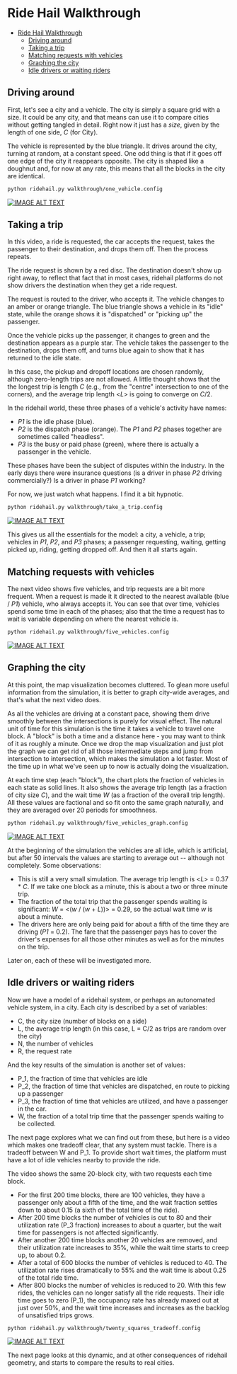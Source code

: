 # Ride Hail Walkthrough

- [Ride Hail Walkthrough](#ride-hail-walkthrough)
  - [Driving around](#driving-around)
  - [Taking a trip](#taking-a-trip)
  - [Matching requests with vehicles](#matching-requests-with-vehicles)
  - [Graphing the city](#graphing-the-city)
  - [Idle drivers or waiting riders](#idle-drivers-or-waiting-riders)

## Driving around

First, let's see a city and a vehicle. The city is simply a square grid with a size. It could be any city, and that means can use it to compare cities without getting tangled in detail. Right now it just has a *size*, given by the length of one side, _C_ (for City).

The vehicle is represented by the blue triangle. It drives around the city, turning at random, at a constant speed. One odd thing is that if it goes off one edge of the city it reappears opposite. The city is shaped like a doughnut and, for now at any rate, this means that all the blocks in the city are identical.

```bash
python ridehail.py walkthrough/one_vehicle.config
```

[![IMAGE ALT TEXT](http://img.youtube.com/vi/3fOJkNjOK2M/0.jpg)](http://www.youtube.com/watch?v=3fOJkNjOK2M "One vehicle animation")

## Taking a trip

In this video, a ride is requested, the car accepts the request, takes the passenger to their destination, and drops them off. Then the process repeats.

The ride request is shown by a red disc. The destination doesn't show up right away, to reflect that fact that in most cases, ridehail platforms do not show drivers the destination when they get a ride request.

The request is routed to the driver, who accepts it. The vehicle changes to an amber or orange triangle. The blue triangle shows a vehicle in its "idle" state, while the orange shows it is "dispatched" or "picking up" the passenger.

Once the vehicle picks up the passenger, it changes to green and the destination appears as a purple star. The vehicle takes the passenger to the destination, drops them off, and turns blue again to show that it has returned to the idle state.

In this case, the pickup and dropoff locations are chosen randomly, although zero-length trips are not allowed. A little thought shows that the the longest trip is length _C_ (e.g., from the "centre" intersection to one of the corners), and the average trip length <_L_> is going to converge on _C_/2.

In the ridehail world, these three phases of a vehicle's activity have names:

- _P1_ is the idle phase (blue).
- _P2_ is the dispatch phase (orange). The _P1_ and _P2_ phases together are sometimes called "headless".
- _P3_ is the busy or paid phase (green), where there is actually a passenger in the vehicle.

 These phases have been the subject of disputes within the industry. In the early days there were insurance questions (is a driver in phase _P2_ driving commercially?) Is a driver in phase _P1_ working?

 For now, we just watch what happens. I find it a bit hypnotic.

```bash
python ridehail.py walkthrough/take_a_trip.config
```

[![IMAGE ALT TEXT](http://img.youtube.com/vi/QtOE7FKcNoM/0.jpg)](https://youtu.be/watch?v=QtOE7FKcNoM "Taking a trip")

This gives us all the essentials for the model: a city, a vehicle, a trip; vehicles in _P1_, _P2_, and _P3_ phases; a passenger requesting, waiting, getting picked up, riding, getting dropped off. And then it all starts again.

## Matching requests with vehicles

The next video shows five vehicles, and trip requests are a bit more frequent. When a request is made it it directed to the nearest available (blue / _P1_) vehicle, who always accepts it. You can see that over time, vehicles spend some time in each of the phases; also that the time a request has to wait is variable depending on where the nearest vehicle is.

```bash
python ridehail.py walkthrough/five_vehicles.config
```

[![IMAGE ALT TEXT](http://img.youtube.com/vi/7KJ0XWdDZRo/0.jpg)](https://youtu.be/watch?v=7KJ0XWdDZRo "Matching requests: five vehicles")

## Graphing the city

At this point, the map visualization becomes cluttered. To glean more useful information from the simulation, it is better to graph city-wide averages, and that's what the next video does.

As all the vehicles are driving at a constant pace, showing them drive smoothly between the intersections is purely for visual effect. The natural unit of time for this simulation is the time it takes a vehicle to travel one block. A "block" is both a time and a distance here - you may want to think of it as roughly a minute. Once we drop the map visualization and just plot the graph we can get rid of all those intermediate steps and jump from intersection to intersection, which makes the simulation a lot faster. Most of the time up in what we've seen up to now is actually doing the visualization.

At each time step (each "block"), the chart plots the fraction of vehicles in each state as solid lines. It also shows the average trip length (as a fraction of city size _C_), and the wait time _W_ (as a fraction of the overall trip length). All these values are factional and so fit onto the same graph naturally, and they are averaged over 20 periods for smoothness.

```bash
python ridehail.py walkthrough/five_vehicles_graph.config
```

[![IMAGE ALT TEXT](http://img.youtube.com/vi/6cTbIy3Ayxo/0.jpg)](https://youtu.be/watch?v=6cTbIy3Ayxo "Graphing the city")

At the beginning of the simulation the vehicles are all idle, which is artificial, but after 50 intervals the values are starting to average out -- although not completely. Some observations:

- This is still a very small simulation. The average trip length is <_L_> = 0.37 * _C_. If we take one block as a minute, this is about a two or three minute trip.
- The fraction of the total trip that the passenger spends waiting is significant: _W_ = <(_w_ / (_w_ + _L_))> = 0.29, so the actual wait time _w_ is about a minute.
- The drivers here are only being paid for about a fifth of the time they are driving (_P1_ = 0.2). The fare that the passenger pays has to cover the driver's expenses for all those other minutes as well as for the minutes on the trip.

Later on, each of these will be investigated more.

## Idle drivers or waiting riders

Now we have a model of a ridehail system, or perhaps an autonomated vehicle system, in a city. Each city is described by a set of variables:

- C, the city size (number of blocks on a side)
- L, the average trip length (in this case, L = C/2 as trips are random over the city)
- N, the number of vehicles
- R, the request rate

And the key results of the simulation is another set of values:

- P_1, the fraction of time that vehicles are idle
- P_2, the fraction of time that vehicles are dispatched, en route to picking up a passenger
- P_3, the fraction of time that vehicles are utilized, and have a passenger in the car.
- W, the fraction of a total trip time that the passenger spends waiting to be collected.

The next page explores what we can find out from these, but here is a video which makes one tradeoff clear, that any system must tackle. There is a tradeoff between W and P_1. To provide short wait times, the platform must have a lot of idle vehicles nearby to provide the ride.

The video shows the same 20-block city, with two requests each time block. 

- For the first 200 time blocks, there are 100 vehicles, they have a passenger only about a fifth of the time, and the wait fraction settles down to about 0.15 (a sixth of the total time of the ride).
- After 200 time blocks the number of vehicles is cut to 80 and their utilization rate (P_3 fraction) increases to about a quarter, but the wait time for passengers is not affected significantly. 
- After another 200 time blocks another 20 vehicles are removed, and their utilization rate increases to 35%, while the wait time starts to creep up, to about 0.2.
- After a total of 600 blocks the number of vehicles is reduced to 40. The utilization rate rises dramatically to 55% and the wait time is about 0.25 of the total ride time.
- After 800 blocks the number of vehicles is reduced to 20. With this few rides, the vehicles can no longer satisfy all the ride requests. Their idle time goes to zero (P_1), the occupancy rate has already maxed out at just over 50%, and the wait time increases and increases as the backlog of unsatisfied trips grows.

```bash
python ridehail.py walkthrough/twenty_squares_tradeoff.config
```

[![IMAGE ALT TEXT](http://img.youtube.com/vi/wxab7pK4TNI/0.jpg)](https://youtu.be/watch?v=wxab7pK4TNI "Tradeoff between idle drivers and waiting riders")

The next page looks at this dynamic, and at other consequences of ridehail geometry, and starts to compare the results to real cities.